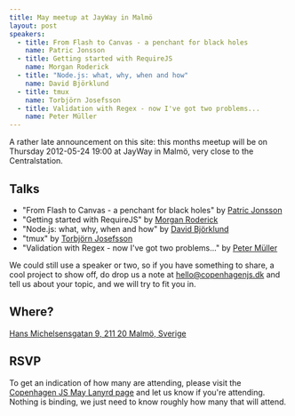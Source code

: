 ```yaml
---
title: May meetup at JayWay in Malmö
layout: post
speakers:
  - title: From Flash to Canvas - a penchant for black holes
    name: Patric Jonsson
  - title: Getting started with RequireJS
    name: Morgan Roderick
  - title: "Node.js: what, why, when and how"
    name: David Björklund
  - title: tmux
    name: Torbjörn Josefsson
  - title: Validation with Regex - now I've got two problems...
    name: Peter Müller
---
```


A rather late announcement on this site: this months meetup will be on Thursday 2012-05-24 19:00 at JayWay in Malmö, very close to the Centralstation.


## Talks

* "From Flash to Canvas - a penchant for black holes" by [Patric Jonsson](http://flashpatric.com)
* "Getting started with RequireJS" by [Morgan Roderick](http://roderick.dk) 
* "Node.js: what, why, when and how" by [David Björklund](http://davidbjorklund.se)
* "tmux" by [Torbjörn Josefsson](https://twitter.com/yxa)
* "Validation with Regex - now I've got two problems..." by [Peter Müller](http://fumle.dk/)

We could still use a speaker or two, so if you have something to share, a cool project to show off, do drop us a note at <hello@copenhagenjs.dk> and tell us about your topic, and we will try to fit you in.

## Where?

[Hans Michelsensgatan 9, 211 20 Malmö, Sverige](http://maps.google.com/maps?q=Hans+Michelsensgatan+9,+211+20+Malm%C3%B6,+Sverige&hl=en&ie=UTF8&sll=37.0625,-95.677068&sspn=56.200193,107.841797&oq=Hans+Michelsensgatan+9,+211+20&hnear=Hans+Michelsensgatan+9,+211+20+Malm%C3%B6,+Sweden&t=m&z=16)

## RSVP

To get an indication of how many are attending, please visit the [Copenhagen JS May Lanyrd page](http://lanyrd.com/2012/copenhagenjs-may/) and let us know if you're attending. Nothing is binding, we just need to know roughly how many that will attend.
